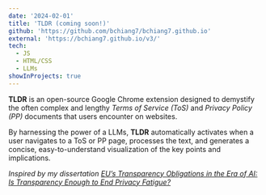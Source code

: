 ```yaml
---
date: '2024-02-01'
title: 'TLDR (coming soon!)'
github: 'https://github.com/bchiang7/bchiang7.github.io'
external: 'https://bchiang7.github.io/v3/'
tech:
  - JS
  - HTML/CSS
  - LLMs
showInProjects: true
---
```


**TLDR** is an open-source Google Chrome extension designed to demystify the often complex and lengthy _Terms of Service (ToS)_ and _Privacy Policy (PP)_ documents that users encounter on websites.

By harnessing the power of a LLMs, **TLDR** automatically activates when a user navigates to a ToS or PP page, processes the text, and generates a concise, easy-to-understand visualization of the key points and implications.

_Inspired by my dissertation [EU’s Transparency Obligations in the Era of AI: Is Transparency Enough to End Privacy Fatigue?](https://papers.ssrn.com/sol3/papers.cfm?abstract_id=4695423)_
